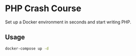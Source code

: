 # PHP Crash Course
Set up a Docker environment in seconds and start writing PHP.

## Usage
```bash
docker-compose up -d
```